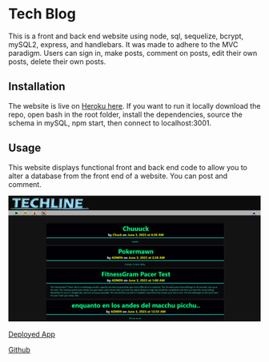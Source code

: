 # Tech Blog

This is a front and back end website using node, sql, sequelize, bcrypt, mySQL2, express, and handlebars. It was made to adhere to the MVC paradigm. Users can sign in, make posts, comment on posts, edit their own posts, delete their own posts. 


## Installation

The website is live on [Heroku here](https://techline.herokuapp.com/).
If you want to run it locally download the repo, open bash in the root folder, install the dependencies, source the schema in mySQL, npm start, then connect to localhost:3001.


## Usage

This website displays functional front and back end code to allow you to alter a database from the front end of a website. You can post and comment.


![Image showing website](demo.PNG)


[Deployed App](https://techline.herokuapp.com/)



[Github](https://github.com/LaurenWollaston)